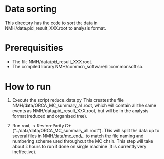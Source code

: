 Data sorting
============
This directory has the code to sort the data in NMH/data/pid_result_XXX.root to analysis format.

Prerequisities
==============
* The file NMH/data/pid_result_XXX.root.
* The compiled library NMH/common_software/libcommonsoft.so.

How to run
==========
1. Execute the script reduce_data.py. This creates the file NMH/data/ORCA_MC_summary_all.root, which
   will contain all the same events as NMH/data/pid_result_XXX.root, but will be in the analysis
   format (reduced and organised tree).
   
2. Run root, .x RestoreParity.C+("../data/data/ORCA_MC_summary_all.root"). This will split the data
   up to several files in NMH/data/mc_end/.. to match the file naming and numbering scheme used
   throughout the MC chain. This step will take about 3 hours to run if done on single machine
   (It is currently very ineffective).